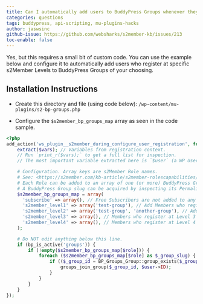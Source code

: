 ```yaml
---
title: Can I automatically add users to BuddyPress Groups whenever they complete registration/checkout?
categories: questions
tags: buddypress, api-scripting, mu-plugins-hacks
author: jaswsinc
github-issue: https://github.com/websharks/s2member-kb/issues/213
toc-enable: false
---
```


Yes, but this requires a small bit of custom code. You can use the example below and configure it to automatically add users who register at specific s2Member Levels to BuddyPress Groups of your choosing.

## Installation Instructions

- Create this directory and file (using code below): `/wp-content/mu-plugins/s2-bp-groups.php`

- Configure the `$s2member_bp_groups_map` array as seen in the code sample.

```php
<?php
add_action('ws_plugin__s2member_during_configure_user_registration', function (array $vars) {
    extract($vars); // Variables from registration context.
    // Run `print_r($vars);` to get a full list for inspection.
    // The most important variable extracted here is `$user` (a WP User object).

    # Configuration. Array keys are s2Member Role names.
    # See: <https://s2member.com/kb-article/s2member-rolescapabilities/>
    # Each Role can be added to an array of one (or more) BuddyPress Groups, by slug.
    # A BuddyPress Group slug can be acquired by inspecting its Permalink in WordPress.
    $s2member_bp_groups_map = array(
      'subscribe' => array(), // Free Subscribers are not added to any BP Groups.
      's2member_level1' => array('test-group'), // Add Members who register at Level 1 to this BG Group.
      's2member_level2' => array('test-group', 'another-group'), // Add Members who register at Level 2 to these two groups.
      's2member_level3' => array(), // Members who register at Level 3 are not added to any BP Groups.
      's2member_level4' => array(), // Members who register at Level 4 are not added to any BP Groups.
    );

    # Do NOT edit anything below this line.
    if (bp_is_active('groups')) {
        if (!empty($s2member_bp_groups_map[$role])) {
            foreach ($s2member_bp_groups_map[$role] as $_group_slug) {
                if (($_group_id = BP_Groups_Group::group_exists($_group_slug))) {
                    groups_join_group($_group_id, $user->ID);
                }
            }
        }
    }
});
```
